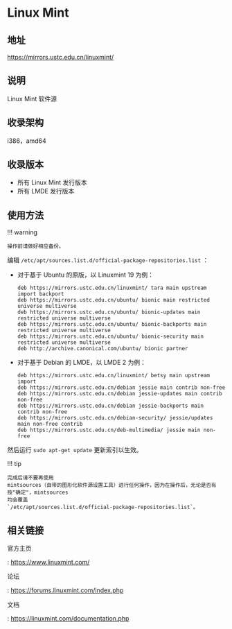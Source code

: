 # Linux Mint

## 地址

<https://mirrors.ustc.edu.cn/linuxmint/>

## 说明

Linux Mint 软件源

## 收录架构

i386，amd64

## 收录版本

-   所有 Linux Mint 发行版本
-   所有 LMDE 发行版本

## 使用方法

!!! warning

    操作前请做好相应备份。

编辑
`/etc/apt/sources.list.d/official-package-repositories.list`
 ：

-   对于基于 Ubuntu 的原版，以 Linuxmint 19 为例：

    ```deb
    deb https://mirrors.ustc.edu.cn/linuxmint/ tara main upstream import backport 
    deb https://mirrors.ustc.edu.cn/ubuntu/ bionic main restricted universe multiverse
    deb https://mirrors.ustc.edu.cn/ubuntu/ bionic-updates main restricted universe multiverse
    deb https://mirrors.ustc.edu.cn/ubuntu/ bionic-backports main restricted universe multiverse
    deb https://mirrors.ustc.edu.cn/ubuntu/ bionic-security main restricted universe multiverse
    deb http://archive.canonical.com/ubuntu/ bionic partner
    ```

-   对于基于 Debian 的 LMDE，以 LMDE 2 为例：

    ```deb
    deb https://mirrors.ustc.edu.cn/linuxmint/ betsy main upstream import
    deb https://mirrors.ustc.edu.cn/debian jessie main contrib non-free
    deb https://mirrors.ustc.edu.cn/debian jessie-updates main contrib non-free
    deb https://mirrors.ustc.edu.cn/debian jessie-backports main contrib non-free
    deb https://mirrors.ustc.edu.cn/debian-security/ jessie/updates main non-free contrib
    deb https://mirrors.ustc.edu.cn/deb-multimedia/ jessie main non-free
    ```

然后运行 `sudo apt-get update` 更新索引以生效。

!!! tip

    完成后请不要再使用
    mintsources（自带的图形化软件源设置工具）进行任何操作，因为在操作后，无论是否有按"确定"，mintsources
    均会覆盖
    `/etc/apt/sources.list.d/official-package-repositories.list`。

## 相关链接

官方主页

:   <https://www.linuxmint.com/>

论坛

:   <https://forums.linuxmint.com/index.php>

文档

:   <https://linuxmint.com/documentation.php>
